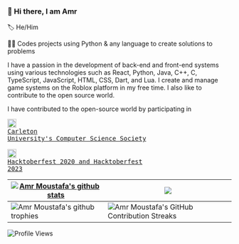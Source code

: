 ### 👋 Hi there, I am Amr

🏷️ He/Him

👨‍💻 Codes projects using Python & any language to create solutions to problems

I have a passion in the development of back-end and front-end systems using various technologies such as React, Python, Java, C++, C, TypeScript, JavaScript, HTML, CSS, Dart, and Lua. 
I create and manage game systems on the Roblox platform in my free time. I also like to contribute to the open source world.

I have contributed to the open-source world by participating in <pre><a href="https://github.com/CarletonComputerScienceSociety"><img src="https://avatars.githubusercontent.com/u/1243507?v=4" align="center" width="20" alt="Carleton University's Computer Science Society (CCSS) Logo"></a> <a href="https://github.com/CarletonComputerScienceSociety">Carleton University's Computer Science Society</a><br>
<a href="https://hacktoberfest.com"><img src="https://hacktoberfest.com/_next/static/media/logo-hacktoberfest--logomark.b91c17d2.svg" align="center" width="20" alt="Hacktoberfest 2023 Logo"></a> <a href="https://hacktoberfest.com">Hacktoberfest 2020 and Hacktoberfest 2023</a></pre>

| <a href="https://github.com/anuraghazra/github-readme-stats"><img align="center" src="https://github-readme-stats-gray-eight-32.vercel.app/api?username=Deniernal354&show_icons=true&include_all_commits=true&count_private=true&theme=buefy&hide_border=true" alt="Amr Moustafa's github stats"/></a> | <a href="https://github.com/anuraghazra/github-readme-stats"><img align="center" src="https://github-readme-stats.vercel.app/api/top-langs/?username=Deniernal354&layout=compact&theme=buefy&hide_border=true" /></a> |
| ------------- | ------------- |
| <img align="center" src="https://github-profile-trophy.vercel.app/?username=Deniernal354&column=7&margin-w=7&margin-h=7" alt="Amr Moustafa's github trophies"/> | <img align="center" src="https://github-readme-streak-stats.herokuapp.com/?user=Deniernal354" alt="Amr Moustafa's GitHub Contribution Streaks"/> |

![Profile Views](https://komarev.com/ghpvc/?username=Deniernal354&color=4f6a31&style=flat)

<!--
**Deniernal354/Deniernal354** is a ✨ _special_ ✨ repository because its `README.md` (this file) appears on your GitHub profile.

Here are some ideas to get you started:

- 🔭 I’m currently working on ...
- 🌱 I’m currently learning ...
- 👯 I’m looking to collaborate on ...
- 🤔 I’m looking for help with ...
- 💬 Ask me about ...
- 📫 How to reach me: ...
- 😄 Pronouns: ...
- ⚡ Fun fact: ...
-->
